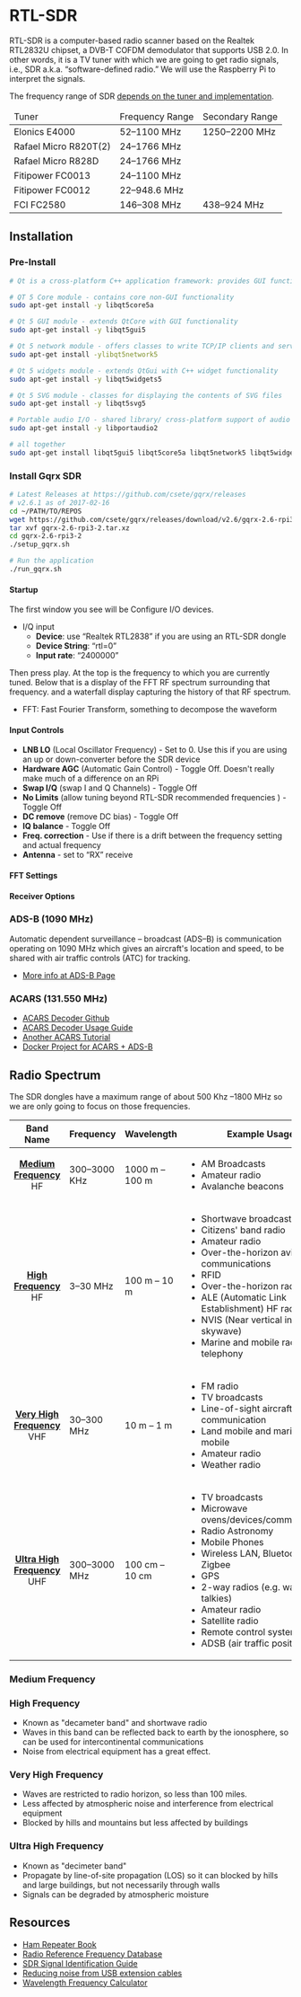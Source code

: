 # RTL-SDR

RTL-SDR is a computer-based radio scanner based on the Realtek RTL2832U chipset, a DVB-T COFDM demodulator that supports USB 2.0. In other words, it is a TV tuner with which we are going to get radio signals, i.e., SDR a.k.a. &ldquo;software-defined radio.&rdquo; We will use the Raspberry Pi to interpret the signals.

The frequency range of SDR <a href="http://osmocom.org/projects/sdr/wiki/rtl-sdr">depends on the tuner and implementation</a>.

<table>
    <thead>
        <tr>
            <td>Tuner</td>
            <td>Frequency Range</td>
            <td>Secondary Range</td>
        </tr>
    </thead>
    <tbody>
        <tr>
            <td>Elonics E4000</td>
            <td>52–1100 MHz</td>
            <td>1250–2200 MHz</td>
        </tr>
        <tr>
            <td>Rafael Micro R820T(2)</td>
            <td>24–1766 MHz</td>
            <td></td>
        </tr>
        <tr>
            <td>Rafael Micro R828D</td>
            <td>24–1766 MHz</td>
            <td></td>
        </tr>
        <tr>
            <td>Fitipower FC0013</td>
            <td>24–1100 MHz</td>
            <td></td>
        </tr>
        <tr>
            <td>Fitipower FC0012</td>
            <td>22–948.6 MHz</td>
            <td></td>
        </tr>
        <tr>
            <td>FCI FC2580</td>
            <td>146–308 MHz</td>
            <td>438–924 MHz</td>
        </tr>
    </tbody>
</table>

## Installation

### Pre-Install

```bash
# Qt is a cross-platform C++ application framework: provides GUI functionality

# QT 5 Core module - contains core non-GUI functionality
sudo apt-get install -y libqt5core5a

# Qt 5 GUI module - extends QtCore with GUI functionality
sudo apt-get install -y libqt5gui5

# Qt 5 network module - offers classes to write TCP/IP clients and servers
sudo apt-get install -ylibqt5network5

# Qt 5 widgets module - extends QtGui with C++ widget functionality
sudo apt-get install -y libqt5widgets5

# Qt 5 SVG module - classes for displaying the contents of SVG files
sudo apt-get install -y libqt5svg5

# Portable audio I/O - shared library/ cross-platform support of audio
sudo apt-get install -y libportaudio2

# all together
sudo apt-get install libqt5gui5 libqt5core5a libqt5network5 libqt5widgets5 libqt5svg5 libportaudio2
```

### Install Gqrx SDR

```bash
# Latest Releases at https://github.com/csete/gqrx/releases
# v2.6.1 as of 2017-02-16
cd ~/PATH/TO/REPOS
wget https://github.com/csete/gqrx/releases/download/v2.6/gqrx-2.6-rpi3-2.tar.xz
tar xvf gqrx-2.6-rpi3-2.tar.xz
cd gqrx-2.6-rpi3-2
./setup_gqrx.sh

# Run the application
./run_gqrx.sh
```

#### Startup

The first window you see will be Configure I/O devices.

* I/Q input
  * **Device**: use &ldquo;Realtek RTL2838&rdquo; if you are using an RTL-SDR dongle
  * **Device String**: &ldquo;rtl=0&rdquo;
  * **Input rate**: &ldquo;2400000&rdquo;

Then press play. At the top is the frequency to which you are currently tuned. Below that is a display of the FFT RF spectrum surrounding that frequency. and a waterfall display capturing the history of that RF spectrum.

* FFT: Fast Fourier Transform, something to decompose the waveform

#### Input Controls

* **LNB LO** (Local Oscillator Frequency) - Set to 0. Use this if you are using an up or down-converter before the SDR device
* **Hardware AGC** (Automatic Gain Control) - Toggle Off. Doesn't really make much of a difference on an RPi 
* **Swap I/Q** (swap I and Q Channels) - Toggle Off
* **No Limits** (allow tuning beyond RTL-SDR recommended frequencies ) - Toggle Off
* **DC remove** (remove DC bias) - Toggle Off
* **IQ balance** - Toggle Off
* **Freq. correction** - Use if there is a drift between the frequency setting and actual frequency
* **Antenna** - set to &ldquo;RX&rdquo; receive

#### FFT Settings

#### Receiver Options

### ADS-B (1090 MHz)

Automatic dependent surveillance – broadcast (ADS–B) is communication operating on 1090 MHz which gives an aircraft's location and speed, to be shared with air traffic controls (ATC) for tracking.

* [More info at ADS-B Page](./adsb.md)

### ACARS (131.550 MHz)

* [ACARS Decoder Github](https://github.com/TLeconte/acarsdec)
* [ACARS Decoder Usage Guide](https://github.com/TLeconte/acarsdec)
* [Another ACARS Tutorial](http://www.rtl-sdr.com/rtl-sdr-radio-scanner-tutorial-receiving-airplane-data-with-acars/)
* [Docker Project for ACARS + ADS-B](http://www.sysrun.io/2015/11/20/a-complete-docker-rpi-rtl-sdr-adsbacars-solution/)


## Radio Spectrum

The SDR dongles have a maximum range of about 500 Khz –1800 MHz so we are only going to focus on those frequencies.

<table>
    <thead>
        <tr>
            <th>Band Name</th>
            <th>Frequency</th>
            <th>Wavelength</th>
            <th>Example Usage</th>
        </tr>
    </thead>
    <tbody>
        <tr>
            <td align="center">
                <strong><a href="#user-content-medium-frequency">Medium Frequency</a></strong>
                <br />HF
            </td>
            <td>300–3000 KHz</td>
            <td>1000 m – 100 m</td>
            <td>
                <ul>
                    <li>AM Broadcasts</li>
                    <li>Amateur radio</li>
                    <li>Avalanche beacons</li>
                </ul>
            </td>
        </tr>
        <tr>
            <td align="center">
                <strong><a href="#user-content-high-frequency">High Frequency</a></strong>
                <br />HF
            </td>
            <td>3–30 MHz</td>
            <td>100 m – 10 m</td>
            <td>
                <ul>
                    <li>Shortwave broadcasts</li>
                    <li>Citizens' band radio</li>
                    <li>Amateur radio</li>
                    <li>Over-the-horizon aviation communications</li>
                    <li>RFID</li>
                    <li>Over-the-horizon radar</li>
                    <li>ALE (Automatic Link Establishment) HF radio</li>
                    <li>NVIS (Near vertical incidence skywave)</li>
                    <li>Marine and mobile radio telephony</li>
                </ul>
            </td>
        </tr>
        <tr>
            <td align="center">
                <strong><a href="#user-content-very-high-frequency">Very High Frequency</a></strong>
                <br />VHF
            </td>
            <td>30–300 MHz</td>
            <td>10 m – 1 m</td>
            <td>
                <ul>
                    <li>FM radio</li>
                    <li>TV broadcasts</li>
                    <li>Line-of-sight aircraft communication</li>
                    <li>Land mobile and maritime mobile</li>
                    <li>Amateur radio</li>
                    <li>Weather radio</li>
                </ul>
            </td>
        </tr>
        <tr>
            <td align="center">
                <strong><a href="#user-content-ultra-high-frequency">Ultra High Frequency</a></strong>
                <br />UHF
            </td>
            <td>300–3000 MHz</td>
            <td>100 cm – 10 cm</td>
            <td>
                <ul>
                    <li>TV broadcasts</li>
                    <li>Microwave ovens/devices/communications</li>
                    <li>Radio Astronomy</li>
                    <li>Mobile Phones</li>
                    <li>Wireless LAN, Bluetooth, Zigbee</li>
                    <li>GPS</li>
                    <li>2-way radios (e.g. walkie talkies)</li>
                    <li>Amateur radio</li>
                    <li>Satellite radio</li>
                    <li>Remote control systems</li>
                    <li>ADSB (air traffic positioning)</li>
                </ul>
            </td>
        </tr>
    </tbody>
</table>

### Medium Frequency

### High Frequency

* Known as "decameter band" and shortwave radio
* Waves in this band can be reflected back to earth by the ionosphere, so can be used for intercontinental communications
* Noise from electrical equipment has a great effect.

### Very High Frequency

* Waves are restricted to radio horizon, so less than 100 miles.
* Less affected by atmospheric noise and interference from electrical equipment
* Blocked by hills and mountains but less affected by buildings

### Ultra High Frequency

* Known as "decimeter band"
* Propagate by line-of-site propagation (LOS) so it can blocked by hills and large buildings, but not necessarily through walls
* Signals can be degraded by atmospheric moisture

## Resources

* [Ham Repeater Book](https://www.repeaterbook.com/repeaters/index.php?state_id=none)
* [Radio Reference Frequency Database](https://www.radioreference.com/apps/db/)
* [SDR Signal Identification Guide](http://www.sigidwiki.com/wiki/Signal_Identification_Guide)
* [Reducing noise from USB extension cables](http://www.radioforeveryone.com/p/reducing-electrical-noise.html)
* [Wavelength Frequency Calculator](http://www.procato.com/calculator-wavelength-frequency/)

